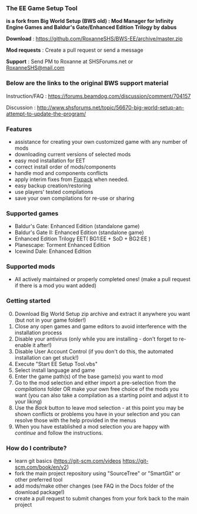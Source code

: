 ### The EE Game Setup Tool ###

**is a fork from Big World Setup (BWS old) : Mod Manager for Infinity Engine Games and Baldur's Gate/Enhanced Edition Trilogy by dabus**


﻿**Download﻿**             : https://github.com/RoxanneSHS/BWS-EE/archive/master.zip

**Mod requests**		 : Create a pull request or send a message 

**Support**				 : Send PM to Roxanne at SHSForums.net or RoxanneSHS@mail.com



### Below are the links to the original BWS support material ###  

Instruction/FAQ          : https://forums.beamdog.com/discussion/comment/704157

Discussion               : http://www.shsforums.net/topic/56670-big-world-setup-an-attempt-to-update-the-program/



### Features ###

- assistance for creating your own customized game with any number of mods 
- downloading current versions of selected mods 
- easy mod installation for EET
- correct install order of mods/components 
- handle mod and components conflicts
- apply interim fixes from [Fixpack](https://github.com/RoxanneSHS/FixpackEE/archive/master.zip) when needed.
- easy backup creation/restoring
- use players' tested compilations
- save your own compilations for re-use or sharing


### Supported games ###

- Baldur's Gate: Enhanced Edition (standalone game)  
- Baldur's Gate II: Enhanced Edition (standalone game)  
- Enhanced Edition Trilogy EET( BG1:EE + SoD + BG2:EE )  
- Planescape: Torment Enhanced Edition  
- Icewind Dale: Enhanced Edition 


### Supported mods ###

- All actively maintained or properly completed ones! (make a pull request if there is a mod you want added)

### Getting started ###

0. Download Big World Setup zip archive and extract it anywhere you want (but not in your game folder!)
1. Close any open games and game editors to avoid interference with the installation process
2. Disable your antivirus (only while you are installing - don't forget to re-enable it after!)
3. Disable User Account Control (if you don't do this, the automated installation can get stuck!)
4. Execute "Start EE Setup Tool.vbs" 
5. Select install language and game 
6. Enter the game path(s) of the base game(s) you want to mod
7. Go to the mod selection and either import a pre-selection from the *compilations* folder OR make your own free choice of the mods you want (you can also take a compilation as a starting point and adjust it to your liking)
8. Use the *Back* button to leave mod selection - at this point you may be shown conflicts or problems you have in your selection and you can resolve those with the help provided in the menus
9. When you have established a mod selection you are happy with *continue* and follow the instructions. 


### How do I contribute? ###

* learn git basics (https://git-scm.com/videos https://git-scm.com/book/en/v2)
* fork the main project repository using "SourceTree" or "SmartGit" or other preferred tool
* add mods/make other changes (see FAQ in the Docs folder of the download package!)
* create a pull request to submit changes from your fork back to the main project

